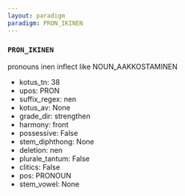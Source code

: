 ```yaml
---
layout: paradigm
paradigm: PRON_IKINEN
---
```

### ` PRON_IKINEN `

pronouns inen inflect like NOUN_AAKKOSTAMINEN
* kotus_tn: 38
* upos: PRON
* suffix_regex: nen
* kotus_av: None
* grade_dir: strengthen
* harmony: front
* possessive: False
* stem_diphthong: None
* deletion: nen
* plurale_tantum: False
* clitics: False
* pos: PRONOUN
* stem_vowel: None

